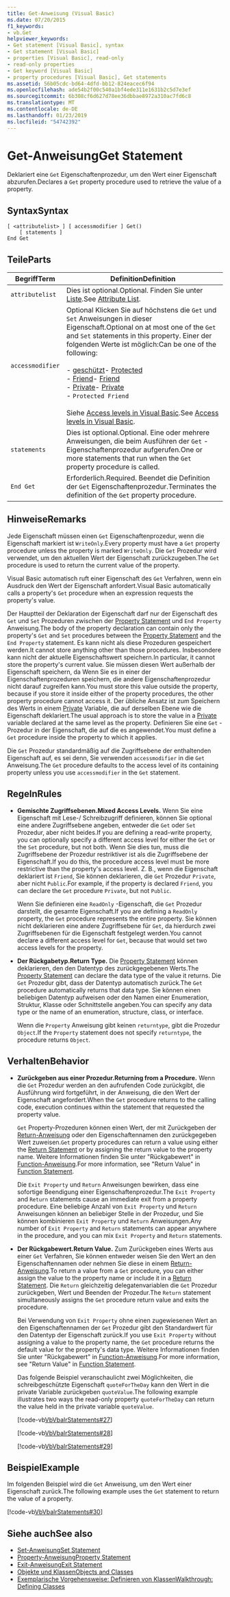 ```yaml
---
title: Get-Anweisung (Visual Basic)
ms.date: 07/20/2015
f1_keywords:
- vb.Get
helpviewer_keywords:
- Get statement [Visual Basic], syntax
- Get statement [Visual Basic]
- properties [Visual Basic], read-only
- read-only properties
- Get keyword [Visual Basic]
- property procedures [Visual Basic], Get statements
ms.assetid: 56b05cdc-bd64-4dfd-bb12-824eacec6f94
ms.openlocfilehash: ade54b2f00c540a1bf4ede311e1631b2c5d7e3ef
ms.sourcegitcommit: 6b308cf6d627d78ee36dbbae8972a310ac7fd6c8
ms.translationtype: MT
ms.contentlocale: de-DE
ms.lasthandoff: 01/23/2019
ms.locfileid: "54742392"
---
```

# <a name="get-statement"></a><span data-ttu-id="4e1f1-102">Get-Anweisung</span><span class="sxs-lookup"><span data-stu-id="4e1f1-102">Get Statement</span></span>
<span data-ttu-id="4e1f1-103">Deklariert eine `Get` Eigenschaftenprozedur, um den Wert einer Eigenschaft abzurufen.</span><span class="sxs-lookup"><span data-stu-id="4e1f1-103">Declares a `Get` property procedure used to retrieve the value of a property.</span></span>  
  
## <a name="syntax"></a><span data-ttu-id="4e1f1-104">Syntax</span><span class="sxs-lookup"><span data-stu-id="4e1f1-104">Syntax</span></span>  
  
```  
[ <attributelist> ] [ accessmodifier ] Get()  
    [ statements ]  
End Get  
```  
  
## <a name="parts"></a><span data-ttu-id="4e1f1-105">Teile</span><span class="sxs-lookup"><span data-stu-id="4e1f1-105">Parts</span></span>  
  
|<span data-ttu-id="4e1f1-106">Begriff</span><span class="sxs-lookup"><span data-stu-id="4e1f1-106">Term</span></span>|<span data-ttu-id="4e1f1-107">Definition</span><span class="sxs-lookup"><span data-stu-id="4e1f1-107">Definition</span></span>|  
|---|---|  
|`attributelist`|<span data-ttu-id="4e1f1-108">Dies ist optional.</span><span class="sxs-lookup"><span data-stu-id="4e1f1-108">Optional.</span></span> <span data-ttu-id="4e1f1-109">Finden Sie unter [Liste](../../../visual-basic/language-reference/statements/attribute-list.md).</span><span class="sxs-lookup"><span data-stu-id="4e1f1-109">See [Attribute List](../../../visual-basic/language-reference/statements/attribute-list.md).</span></span>|  
|`accessmodifier`|<span data-ttu-id="4e1f1-110">Optional Klicken Sie auf höchstens die `Get` und `Set` Anweisungen in dieser Eigenschaft.</span><span class="sxs-lookup"><span data-stu-id="4e1f1-110">Optional on at most one of the `Get` and `Set` statements in this property.</span></span> <span data-ttu-id="4e1f1-111">Einer der folgenden Werte ist möglich:</span><span class="sxs-lookup"><span data-stu-id="4e1f1-111">Can be one of the following:</span></span><br /><br /> <span data-ttu-id="4e1f1-112">-   [geschützt](../../../visual-basic/language-reference/modifiers/protected.md)</span><span class="sxs-lookup"><span data-stu-id="4e1f1-112">-   [Protected](../../../visual-basic/language-reference/modifiers/protected.md)</span></span><br /><span data-ttu-id="4e1f1-113">-   [Friend](../../../visual-basic/language-reference/modifiers/friend.md)</span><span class="sxs-lookup"><span data-stu-id="4e1f1-113">-   [Friend](../../../visual-basic/language-reference/modifiers/friend.md)</span></span><br /><span data-ttu-id="4e1f1-114">-   [Private](../../../visual-basic/language-reference/modifiers/private.md)</span><span class="sxs-lookup"><span data-stu-id="4e1f1-114">-   [Private](../../../visual-basic/language-reference/modifiers/private.md)</span></span><br />-   `Protected Friend`<br /><br /> <span data-ttu-id="4e1f1-115">Siehe [Access levels in Visual Basic](../../../visual-basic/programming-guide/language-features/declared-elements/access-levels.md).</span><span class="sxs-lookup"><span data-stu-id="4e1f1-115">See [Access levels in Visual Basic](../../../visual-basic/programming-guide/language-features/declared-elements/access-levels.md).</span></span>|  
|`statements`|<span data-ttu-id="4e1f1-116">Dies ist optional.</span><span class="sxs-lookup"><span data-stu-id="4e1f1-116">Optional.</span></span> <span data-ttu-id="4e1f1-117">Eine oder mehrere Anweisungen, die beim Ausführen der `Get` -Eigenschaftenprozedur aufgerufen.</span><span class="sxs-lookup"><span data-stu-id="4e1f1-117">One or more statements that run when the `Get` property procedure is called.</span></span>|  
|`End Get`|<span data-ttu-id="4e1f1-118">Erforderlich.</span><span class="sxs-lookup"><span data-stu-id="4e1f1-118">Required.</span></span> <span data-ttu-id="4e1f1-119">Beendet die Definition der `Get` Eigenschaftenprozedur.</span><span class="sxs-lookup"><span data-stu-id="4e1f1-119">Terminates the definition of the `Get` property procedure.</span></span>|  
  
## <a name="remarks"></a><span data-ttu-id="4e1f1-120">Hinweise</span><span class="sxs-lookup"><span data-stu-id="4e1f1-120">Remarks</span></span>  
 <span data-ttu-id="4e1f1-121">Jede Eigenschaft müssen einen `Get` Eigenschaftenprozedur, wenn die Eigenschaft markiert ist `WriteOnly`.</span><span class="sxs-lookup"><span data-stu-id="4e1f1-121">Every property must have a `Get` property procedure unless the property is marked `WriteOnly`.</span></span> <span data-ttu-id="4e1f1-122">Die `Get` Prozedur wird verwendet, um den aktuellen Wert der Eigenschaft zurückzugeben.</span><span class="sxs-lookup"><span data-stu-id="4e1f1-122">The `Get` procedure is used to return the current value of the property.</span></span>  
  
 <span data-ttu-id="4e1f1-123">Visual Basic automatisch ruft einer Eigenschaft des `Get` Verfahren, wenn ein Ausdruck den Wert der Eigenschaft anfordert.</span><span class="sxs-lookup"><span data-stu-id="4e1f1-123">Visual Basic automatically calls a property's `Get` procedure when an expression requests the property's value.</span></span>  
  
 <span data-ttu-id="4e1f1-124">Der Hauptteil der Deklaration der Eigenschaft darf nur der Eigenschaft des `Get` und `Set` Prozeduren zwischen der [Property Statement](../../../visual-basic/language-reference/statements/property-statement.md) und `End Property` Anweisung.</span><span class="sxs-lookup"><span data-stu-id="4e1f1-124">The body of the property declaration can contain only the property's `Get` and `Set` procedures between the [Property Statement](../../../visual-basic/language-reference/statements/property-statement.md) and the `End Property` statement.</span></span> <span data-ttu-id="4e1f1-125">Es kann nicht als diese Prozeduren gespeichert werden.</span><span class="sxs-lookup"><span data-stu-id="4e1f1-125">It cannot store anything other than those procedures.</span></span> <span data-ttu-id="4e1f1-126">Insbesondere kann nicht der aktuelle Eigenschaftswert speichern.</span><span class="sxs-lookup"><span data-stu-id="4e1f1-126">In particular, it cannot store the property's current value.</span></span> <span data-ttu-id="4e1f1-127">Sie müssen diesen Wert außerhalb der Eigenschaft speichern, da Wenn Sie es in einer der Eigenschaftenprozeduren speichern, die andere Eigenschaftenprozedur nicht darauf zugreifen kann.</span><span class="sxs-lookup"><span data-stu-id="4e1f1-127">You must store this value outside the property, because if you store it inside either of the property procedures, the other property procedure cannot access it.</span></span> <span data-ttu-id="4e1f1-128">Der übliche Ansatz ist zum Speichern des Werts in einem [Private](../../../visual-basic/language-reference/modifiers/private.md) Variable, die auf derselben Ebene wie die Eigenschaft deklariert.</span><span class="sxs-lookup"><span data-stu-id="4e1f1-128">The usual approach is to store the value in a [Private](../../../visual-basic/language-reference/modifiers/private.md) variable declared at the same level as the property.</span></span> <span data-ttu-id="4e1f1-129">Definieren Sie eine `Get` -Prozedur in der Eigenschaft, die auf die es angewendet.</span><span class="sxs-lookup"><span data-stu-id="4e1f1-129">You must define a `Get` procedure inside the property to which it applies.</span></span>  
  
 <span data-ttu-id="4e1f1-130">Die `Get` Prozedur standardmäßig auf die Zugriffsebene der enthaltenden Eigenschaft auf, es sei denn, Sie verwenden `accessmodifier` in die `Get` Anweisung.</span><span class="sxs-lookup"><span data-stu-id="4e1f1-130">The `Get` procedure defaults to the access level of its containing property unless you use `accessmodifier` in the `Get` statement.</span></span>  
  
## <a name="rules"></a><span data-ttu-id="4e1f1-131">Regeln</span><span class="sxs-lookup"><span data-stu-id="4e1f1-131">Rules</span></span>  
  
-   <span data-ttu-id="4e1f1-132">**Gemischte Zugriffsebenen.**</span><span class="sxs-lookup"><span data-stu-id="4e1f1-132">**Mixed Access Levels.**</span></span> <span data-ttu-id="4e1f1-133">Wenn Sie eine Eigenschaft mit Lese-/ Schreibzugriff definieren, können Sie optional eine andere Zugriffsebene angeben, entweder die `Get` oder `Set` Prozedur, aber nicht beides.</span><span class="sxs-lookup"><span data-stu-id="4e1f1-133">If you are defining a read-write property, you can optionally specify a different access level for either the `Get` or the `Set` procedure, but not both.</span></span> <span data-ttu-id="4e1f1-134">Wenn Sie dies tun, muss die Zugriffsebene der Prozedur restriktiver ist als die Zugriffsebene der Eigenschaft.</span><span class="sxs-lookup"><span data-stu-id="4e1f1-134">If you do this, the procedure access level must be more restrictive than the property's access level.</span></span> <span data-ttu-id="4e1f1-135">Z. B., wenn die Eigenschaft deklariert ist `Friend`, Sie können deklarieren, die `Get` Prozedur `Private`, aber nicht `Public`.</span><span class="sxs-lookup"><span data-stu-id="4e1f1-135">For example, if the property is declared `Friend`, you can declare the `Get` procedure `Private`, but not `Public`.</span></span>  
  
     <span data-ttu-id="4e1f1-136">Wenn Sie definieren eine `ReadOnly` -Eigenschaft, die `Get` Prozedur darstellt, die gesamte Eigenschaft.</span><span class="sxs-lookup"><span data-stu-id="4e1f1-136">If you are defining a `ReadOnly` property, the `Get` procedure represents the entire property.</span></span> <span data-ttu-id="4e1f1-137">Sie können nicht deklarieren eine andere Zugriffsebene für `Get`, da hierdurch zwei Zugriffsebenen für die Eigenschaft festgelegt werden.</span><span class="sxs-lookup"><span data-stu-id="4e1f1-137">You cannot declare a different access level for `Get`, because that would set two access levels for the property.</span></span>  
  
-   <span data-ttu-id="4e1f1-138">**Der Rückgabetyp.**</span><span class="sxs-lookup"><span data-stu-id="4e1f1-138">**Return Type.**</span></span> <span data-ttu-id="4e1f1-139">Die [Property Statement](../../../visual-basic/language-reference/statements/property-statement.md) können deklarieren, den den Datentyp des zurückgegebenen Werts.</span><span class="sxs-lookup"><span data-stu-id="4e1f1-139">The [Property Statement](../../../visual-basic/language-reference/statements/property-statement.md) can declare the data type of the value it returns.</span></span> <span data-ttu-id="4e1f1-140">Die `Get` Prozedur gibt, dass der Datentyp automatisch zurück.</span><span class="sxs-lookup"><span data-stu-id="4e1f1-140">The `Get` procedure automatically returns that data type.</span></span> <span data-ttu-id="4e1f1-141">Sie können einen beliebigen Datentyp aufweisen oder den Namen einer Enumeration, Struktur, Klasse oder Schnittstelle angeben.</span><span class="sxs-lookup"><span data-stu-id="4e1f1-141">You can specify any data type or the name of an enumeration, structure, class, or interface.</span></span>  
  
     <span data-ttu-id="4e1f1-142">Wenn die `Property` Anweisung gibt keinen `returntype`, gibt die Prozedur `Object`.</span><span class="sxs-lookup"><span data-stu-id="4e1f1-142">If the `Property` statement does not specify `returntype`, the procedure returns `Object`.</span></span>  
  
## <a name="behavior"></a><span data-ttu-id="4e1f1-143">Verhalten</span><span class="sxs-lookup"><span data-stu-id="4e1f1-143">Behavior</span></span>  
  
-   <span data-ttu-id="4e1f1-144">**Zurückgeben aus einer Prozedur.**</span><span class="sxs-lookup"><span data-stu-id="4e1f1-144">**Returning from a Procedure.**</span></span> <span data-ttu-id="4e1f1-145">Wenn die `Get` Prozedur werden an den aufrufenden Code zurückgibt, die Ausführung wird fortgeführt, in der Anweisung, die den Wert der Eigenschaft angefordert.</span><span class="sxs-lookup"><span data-stu-id="4e1f1-145">When the `Get` procedure returns to the calling code, execution continues within the statement that requested the property value.</span></span>  
  
     <span data-ttu-id="4e1f1-146">`Get` Property-Prozeduren können einen Wert, der mit Zurückgeben der [Return-Anweisung](../../../visual-basic/language-reference/statements/return-statement.md) oder den Eigenschaftennamen den zurückgegeben Wert zuweisen.</span><span class="sxs-lookup"><span data-stu-id="4e1f1-146">`Get` property procedures can return a value using either the [Return Statement](../../../visual-basic/language-reference/statements/return-statement.md) or by assigning the return value to the property name.</span></span> <span data-ttu-id="4e1f1-147">Weitere Informationen finden Sie unter "Rückgabewert" in [Function-Anweisung](../../../visual-basic/language-reference/statements/function-statement.md).</span><span class="sxs-lookup"><span data-stu-id="4e1f1-147">For more information, see "Return Value" in [Function Statement](../../../visual-basic/language-reference/statements/function-statement.md).</span></span>  
  
     <span data-ttu-id="4e1f1-148">Die `Exit Property` und `Return` Anweisungen bewirken, dass eine sofortige Beendigung einer Eigenschaftenprozedur.</span><span class="sxs-lookup"><span data-stu-id="4e1f1-148">The `Exit Property` and `Return` statements cause an immediate exit from a property procedure.</span></span> <span data-ttu-id="4e1f1-149">Eine beliebige Anzahl von `Exit Property` und `Return` Anweisungen können an beliebiger Stelle in der Prozedur, und Sie können kombinieren `Exit Property` und `Return` Anweisungen.</span><span class="sxs-lookup"><span data-stu-id="4e1f1-149">Any number of `Exit Property` and `Return` statements can appear anywhere in the procedure, and you can mix `Exit Property` and `Return` statements.</span></span>  
  
-   <span data-ttu-id="4e1f1-150">**Der Rückgabewert.**</span><span class="sxs-lookup"><span data-stu-id="4e1f1-150">**Return Value.**</span></span> <span data-ttu-id="4e1f1-151">Zum Zurückgeben eines Werts aus einer `Get` Verfahren, Sie können entweder weisen Sie den Wert an den Eigenschaftennamen oder nehmen Sie diese in einem [Return-Anweisung](../../../visual-basic/language-reference/statements/return-statement.md).</span><span class="sxs-lookup"><span data-stu-id="4e1f1-151">To return a value from a `Get` procedure, you can either assign the value to the property name or include it in a [Return Statement](../../../visual-basic/language-reference/statements/return-statement.md).</span></span> <span data-ttu-id="4e1f1-152">Die `Return` gleichzeitig delegatenvariablen die `Get` Prozedur zurückgeben, Wert und Beenden der Prozedur.</span><span class="sxs-lookup"><span data-stu-id="4e1f1-152">The `Return` statement simultaneously assigns the `Get` procedure return value and exits the procedure.</span></span>  
  
     <span data-ttu-id="4e1f1-153">Bei Verwendung von `Exit Property` ohne einen zugewiesenen Wert an den Eigenschaftennamen der `Get` Prozedur gibt den Standardwert für den Datentyp der Eigenschaft zurück.</span><span class="sxs-lookup"><span data-stu-id="4e1f1-153">If you use `Exit Property` without assigning a value to the property name, the `Get` procedure returns the default value for the property's data type.</span></span> <span data-ttu-id="4e1f1-154">Weitere Informationen finden Sie unter "Rückgabewert" in [Function-Anweisung](../../../visual-basic/language-reference/statements/function-statement.md).</span><span class="sxs-lookup"><span data-stu-id="4e1f1-154">For more information, see "Return Value" in [Function Statement](../../../visual-basic/language-reference/statements/function-statement.md).</span></span>  
  
     <span data-ttu-id="4e1f1-155">Das folgende Beispiel veranschaulicht zwei Möglichkeiten, die schreibgeschützte Eigenschaft `quoteForTheDay` kann den Wert in die private Variable zurückgeben `quoteValue`.</span><span class="sxs-lookup"><span data-stu-id="4e1f1-155">The following example illustrates two ways the read-only property `quoteForTheDay` can return the value held in the private variable `quoteValue`.</span></span>  
  
     [!code-vb[VbVbalrStatements#27](../../../visual-basic/language-reference/error-messages/codesnippet/VisualBasic/get-statement_1.vb)]  
  
     [!code-vb[VbVbalrStatements#28](../../../visual-basic/language-reference/error-messages/codesnippet/VisualBasic/get-statement_2.vb)]  
  
     [!code-vb[VbVbalrStatements#29](../../../visual-basic/language-reference/error-messages/codesnippet/VisualBasic/get-statement_3.vb)]  
  
## <a name="example"></a><span data-ttu-id="4e1f1-156">Beispiel</span><span class="sxs-lookup"><span data-stu-id="4e1f1-156">Example</span></span>  
 <span data-ttu-id="4e1f1-157">Im folgenden Beispiel wird die `Get` Anweisung, um den Wert einer Eigenschaft zurück.</span><span class="sxs-lookup"><span data-stu-id="4e1f1-157">The following example uses the `Get` statement to return the value of a property.</span></span>  
  
 [!code-vb[VbVbalrStatements#30](../../../visual-basic/language-reference/error-messages/codesnippet/VisualBasic/get-statement_4.vb)]  
  
## <a name="see-also"></a><span data-ttu-id="4e1f1-158">Siehe auch</span><span class="sxs-lookup"><span data-stu-id="4e1f1-158">See also</span></span>
- [<span data-ttu-id="4e1f1-159">Set-Anweisung</span><span class="sxs-lookup"><span data-stu-id="4e1f1-159">Set Statement</span></span>](../../../visual-basic/language-reference/statements/set-statement.md)
- [<span data-ttu-id="4e1f1-160">Property-Anweisung</span><span class="sxs-lookup"><span data-stu-id="4e1f1-160">Property Statement</span></span>](../../../visual-basic/language-reference/statements/property-statement.md)
- [<span data-ttu-id="4e1f1-161">Exit-Anweisung</span><span class="sxs-lookup"><span data-stu-id="4e1f1-161">Exit Statement</span></span>](../../../visual-basic/language-reference/statements/exit-statement.md)
- [<span data-ttu-id="4e1f1-162">Objekte und Klassen</span><span class="sxs-lookup"><span data-stu-id="4e1f1-162">Objects and Classes</span></span>](../../../visual-basic/programming-guide/language-features/objects-and-classes/index.md)
- [<span data-ttu-id="4e1f1-163">Exemplarische Vorgehensweise: Definieren von Klassen</span><span class="sxs-lookup"><span data-stu-id="4e1f1-163">Walkthrough: Defining Classes</span></span>](../../../visual-basic/programming-guide/language-features/objects-and-classes/walkthrough-defining-classes.md)
